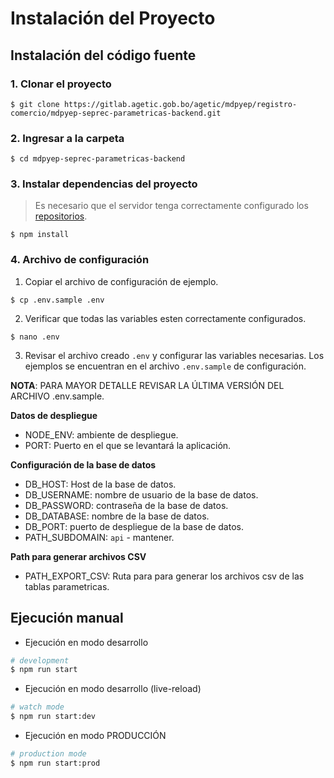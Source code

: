 # Instalación del Proyecto

## Instalación del código fuente

### 1. Clonar el proyecto

```
$ git clone https://gitlab.agetic.gob.bo/agetic/mdpyep/registro-comercio/mdpyep-seprec-parametricas-backend.git
```

### 2. Ingresar a la carpeta

```
$ cd mdpyep-seprec-parametricas-backend
```

### 3. Instalar dependencias del proyecto

> Es necesario que el servidor tenga correctamente configurado los [repositorios](http://repositorio.agetic.gob.bo/).

```
$ npm install
```

### 4. Archivo de configuración

1. Copiar el archivo de configuración de ejemplo.

```
$ cp .env.sample .env
```

2. Verificar que todas las variables esten correctamente configurados.

```
$ nano .env
```

3. Revisar el archivo creado `.env` y configurar las variables necesarias. Los ejemplos se encuentran en el archivo `.env.sample` de configuración.

**NOTA**: PARA MAYOR DETALLE REVISAR LA ÚLTIMA VERSIÓN DEL ARCHIVO .env.sample.

**Datos de despliegue**
- NODE_ENV: ambiente de despliegue.
- PORT: Puerto en el que se levantará la aplicación.

**Configuración de la base de datos**
- DB_HOST: Host de la base de datos.
- DB_USERNAME: nombre de usuario de la base de datos.
- DB_PASSWORD: contraseña de la base de datos.
- DB_DATABASE: nombre de la base de datos.
- DB_PORT: puerto de despliegue de la base de datos.
- PATH_SUBDOMAIN: `api` - mantener.

**Path para generar archivos CSV**
- PATH_EXPORT_CSV: Ruta para para generar los archivos csv de las tablas parametricas.


## Ejecución manual

- Ejecución en modo desarrollo
```bash
# development
$ npm run start
```
- Ejecución en modo desarrollo (live-reload)
```bash
# watch mode
$ npm run start:dev
```
- Ejecución en modo PRODUCCIÓN
```bash
# production mode
$ npm run start:prod
```
```

